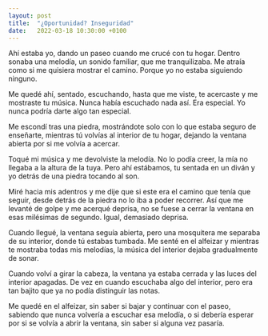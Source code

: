 ```yaml
---
layout: post
title:  "¿Oportunidad? Inseguridad"
date:   2022-03-18 10:30:00 +0100
---
```


Ahí estaba yo, dando un paseo cuando me crucé con tu hogar. Dentro sonaba una melodía, un sonido familiar, que me tranquilizaba. Me atraía como si me quisiera mostrar el camino. Porque yo no estaba siguiendo ninguno.

Me quedé ahí, sentado, escuchando, hasta que me viste, te acercaste y me mostraste tu música. Nunca había escuchado nada así. Era especial. Yo nunca podría darte algo tan especial.

Me escondí tras una piedra, mostrándote solo con lo que estaba seguro de enseñarte, mientras tú volvías al interior de tu hogar, dejando la ventana abierta por si me volvía a acercar.

Toqué mi música y me devolviste la melodía. No lo podía creer, la mía no llegaba a la altura de la tuya. Pero ahí estábamos, tu sentada en un diván y yo detrás de una piedra tocando al son.

Miré hacia mis adentros y me dije que si este era el camino que tenía que seguir, desde detrás de la piedra no lo iba a poder recorrer. Así que me levanté de golpe y me acerqué deprisa, no se fuese a cerrar la ventana en esas milésimas de segundo. Igual, demasiado deprisa.

Cuando llegué, la ventana seguía abierta, pero una mosquitera me separaba de su interior, donde tú estabas tumbada. Me senté en el alfeizar y mientras te mostraba todas mis melodías, la música del interior dejaba gradualmente de sonar.

Cuando volví a girar la cabeza, la ventana ya estaba cerrada y las luces del interior apagadas. De vez en cuando escuchaba algo del interior, pero era tan bajito que ya no podía distinguir las notas.

Me quedé en el alfeizar, sin saber si bajar y continuar con el paseo, sabiendo que nunca volvería a escuchar esa melodía, o si debería esperar por si se volvía a abrir la ventana, sin saber si alguna vez pasaría.

